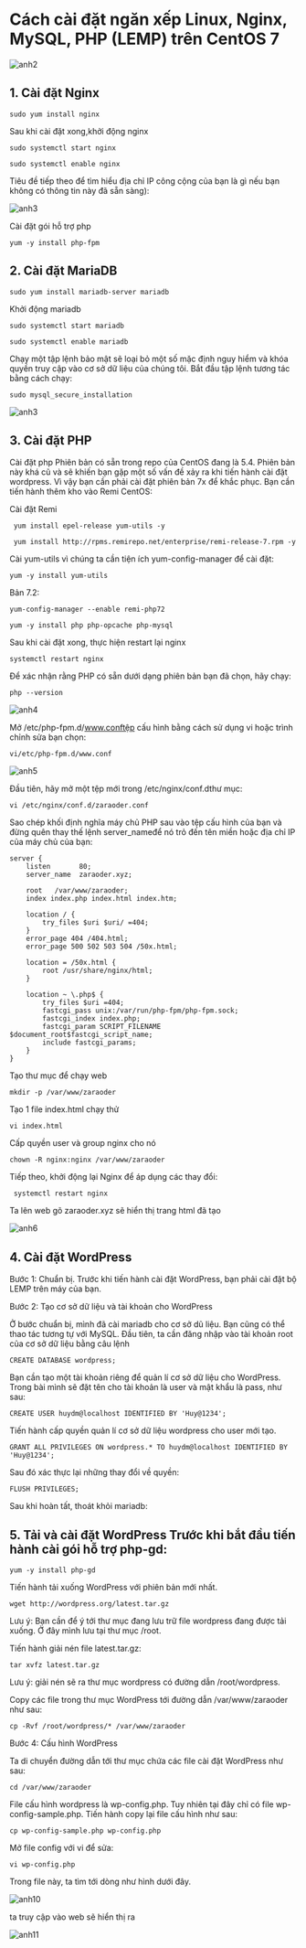 # Cách cài đặt ngăn xếp Linux, Nginx, MySQL, PHP (LEMP) trên CentOS 7

![anh2](https://image.prntscr.com/image/IeW3rOUkRq_zg55Kb54DEA.png)

## 1. Cài đặt Nginx
```
sudo yum install nginx
```
Sau khi cài đặt xong,khởi động nginx
```
sudo systemctl start nginx

sudo systemctl enable nginx
```
Tiêu đề tiếp theo để tìm hiểu địa chỉ IP công cộng của bạn là gì nếu bạn không có thông tin này đã sẵn sàng):

![anh3](https://image.prntscr.com/image/4HTNr5l3QJyIUfx20pfiRA.png)

Cài đặt gói hỗ trợ php
```
yum -y install php-fpm
```

## 2. Cài đặt MariaDB
```
sudo yum install mariadb-server mariadb
```
Khởi động mariadb
```
sudo systemctl start mariadb

sudo systemctl enable mariadb
```
Chạy một tập lệnh bảo mật sẽ loại bỏ một số mặc định nguy hiểm và khóa quyền truy cập vào cơ sở dữ liệu của chúng tôi. Bắt đầu tập lệnh tương tác bằng cách chạy:

```
sudo mysql_secure_installation
```
![anh3](https://image.prntscr.com/image/P0WvDOOLSASKrLiV2z___g.png)

## 3. Cài đặt PHP

Cài đặt php Phiên bản có sẵn trong repo của CentOS đang là 5.4. Phiên bản này khá cũ và sẽ khiến bạn gặp một số vấn đề xảy ra khi tiến hành cài đặt wordpress. Vì vậy bạn cần phải cài đặt phiên bản 7x để khắc phục. Bạn cần tiến hành thêm kho vào Remi CentOS:

Cài đặt Remi
```
 yum install epel-release yum-utils -y

 yum install http://rpms.remirepo.net/enterprise/remi-release-7.rpm -y
 ```
 Cài yum-utils vì chúng ta cần tiện ích yum-config-manager để cài đặt:
```
yum -y install yum-utils
```
Bản 7.2:
```
yum-config-manager --enable remi-php72

yum -y install php php-opcache php-mysql
```
Sau khi cài đặt xong, thực hiện restart lại nginx
```
systemctl restart nginx
```
Để xác nhận rằng PHP có sẵn dưới dạng phiên bản bạn đã chọn, hãy chạy:
```
php --version
```
![anh4](https://image.prntscr.com/image/mzQKsTBZTGy1hzTUIVQ5-Q.png)

Mở /etc/php-fpm.d/www.conftệp cấu hình bằng cách sử dụng vi hoặc trình chỉnh sửa bạn chọn:
```
vi/etc/php-fpm.d/www.conf
```
![anh5](https://image.prntscr.com/image/CceotYbzQ3CvrxiHUIaRvw.png)

Đầu tiên, hãy mở một tệp mới trong /etc/nginx/conf.dthư mục:
```
vi /etc/nginx/conf.d/zaraoder.conf

 ```
Sao chép khối định nghĩa máy chủ PHP sau vào tệp cấu hình của bạn và đừng quên thay thế lệnh server_nameđể nó trỏ đến tên miền hoặc địa chỉ IP của máy chủ của bạn:

```
server {
    listen       80;
    server_name  zaraoder.xyz;

    root   /var/www/zaraoder;
    index index.php index.html index.htm;

    location / {
        try_files $uri $uri/ =404;
    }
    error_page 404 /404.html;
    error_page 500 502 503 504 /50x.html;

    location = /50x.html {
        root /usr/share/nginx/html;
    }

    location ~ \.php$ {
        try_files $uri =404;
        fastcgi_pass unix:/var/run/php-fpm/php-fpm.sock;
        fastcgi_index index.php;
        fastcgi_param SCRIPT_FILENAME $document_root$fastcgi_script_name;
        include fastcgi_params;
    }
}
```
Tạo thư mục để chạy web
```
mkdir -p /var/www/zaraoder

```
Tạo 1 file index.html chạy thử
```
vi index.html
```
Cấp quyền user và group nginx cho nó
```
chown -R nginx:nginx /var/www/zaraoder
```
Tiếp theo, khởi động lại Nginx để áp dụng các thay đổi:
```
 systemctl restart nginx
```

Ta lên web gõ zaraoder.xyz sẽ hiển thị trang html đã tạo

![anh6](https://image.prntscr.com/image/y8lhNU3fTfKb6-qX41gRMA.png)

## 4. Cài đặt WordPress

Bước 1: Chuẩn bị. Trước khi tiến hành cài đặt WordPress, bạn phải cài đặt bộ LEMP trên máy của bạn.

Bước 2: Tạo cơ sở dữ liệu và tài khoản cho WordPress

Ở bước chuẩn bị, mình đã cài mariadb cho cơ sở dũ liệu. Bạn cũng có thể thao tác tương tự với MySQL. Đầu tiên, ta cần đăng nhập vào tài khoản root của cơ sở dữ liệu bằng câu lệnh
```
CREATE DATABASE wordpress;
```
Bạn cần tạo một tài khoản riêng để quản lí cơ sở dữ liệu cho WordPress. Trong bài mình sẽ đặt tên cho tài khoản là user và mật khẩu là pass, như sau:
```
CREATE USER huydm@localhost IDENTIFIED BY 'Huy@1234';
```
Tiến hành cấp quyền quản lí cơ sở dữ liệu wordpress cho user mới tạo.
```
GRANT ALL PRIVILEGES ON wordpress.* TO huydm@localhost IDENTIFIED BY 'Huy@1234';
 ```
Sau đó xác thực lại những thay đổi về quyền:

```
FLUSH PRIVILEGES;
```
Sau khi hoàn tất, thoát khỏi mariadb:

## 5. Tải và cài đặt WordPress Trước khi bắt đầu tiến hành cài gói hỗ trợ php-gd:
```
yum -y install php-gd
```
Tiến hành tải xuống WordPress với phiên bản mới nhất.
```
wget http://wordpress.org/latest.tar.gz
```
Lưu ý: Bạn cần để ý tới thư mục đang lưu trữ file wordpress đang được tải xuống. Ở đây mình lưu tại thư mục /root.

Tiến hành giải nén file latest.tar.gz:
```
tar xvfz latest.tar.gz
```
Lưu ý: giải nén sẽ ra thư mục wordpress có đường dẫn /root/wordpress.

Copy các file trong thư mục WordPress tới đường dẫn /var/www/zaraoder như sau:
```
cp -Rvf /root/wordpress/* /var/www/zaraoder
```
Bước 4: Cấu hình WordPress

Ta di chuyển đường dẫn tới thư mục chứa các file cài đặt WordPress như sau:
```
cd /var/www/zaraoder
```
File cấu hình wordpress là wp-config.php. Tuy nhiên tại đây chỉ có file wp-config-sample.php. Tiến hành copy lại file cấu hình như sau:
```
cp wp-config-sample.php wp-config.php
```
Mở file config với vi để sửa:
```
vi wp-config.php
```
Trong file này, ta tìm tới dòng như hình dưới đây.

![anh10](https://image.prntscr.com/image/GcUEZoEqSnCUSNx9r-WHiw.png)

ta truy cập vào web sẽ hiển thị ra

![anh11](https://image.prntscr.com/image/LdR8SvE2Qaa8jTx6TEHriA.png)